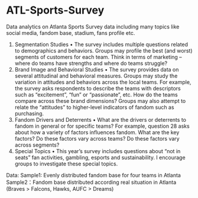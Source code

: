 # ATL-Sports-Survey
Data analytics on Atlanta Sports Survey data including many topics like social media, fandom base, stadium, fans profile etc.

1. Segmentation Studies
•	The survey includes multiple questions related to demographics and behaviors.  Groups may profile the best (and worst) segments of customers for each team.  Think in terms of marketing – where do teams have strengths and where do teams struggle?  
2. Brand Image and Behavioral Studies
•	The survey provides data on several attitudinal and behavioral measures.  Groups may study the variation in attitudes and behaviors across the local teams.  For example, the survey asks respondents to describe the teams with descriptors such as “excitement”, “fun” or “passionate”, etc.   How do the teams compare across these brand dimensions?  Groups may also attempt to relate the “attitudes” to higher-level indicators of fandom such as purchasing. 
3. Fandom Drivers and Deterrents
•	What are the drivers or deterrents to fandom in general or for specific teams?  For example, question 28 asks about how a variety of factors influences fandom.  What are the key factors?  Do these factors vary across teams?  Do these factors vary across segments?  
4. Special Topics
•	This year’s survey includes questions about “not in seats” fan activities, gambling, esports and sustainability.  I encourage groups to investigate these special topics. 

Data:
Sample1: Evenly distributed fandom base for four teams in Atlanta
Sample2：Fandom base distributed according real situation in Atlanta (Braves > Falcons, Hawks, AUFC > Dreams)
